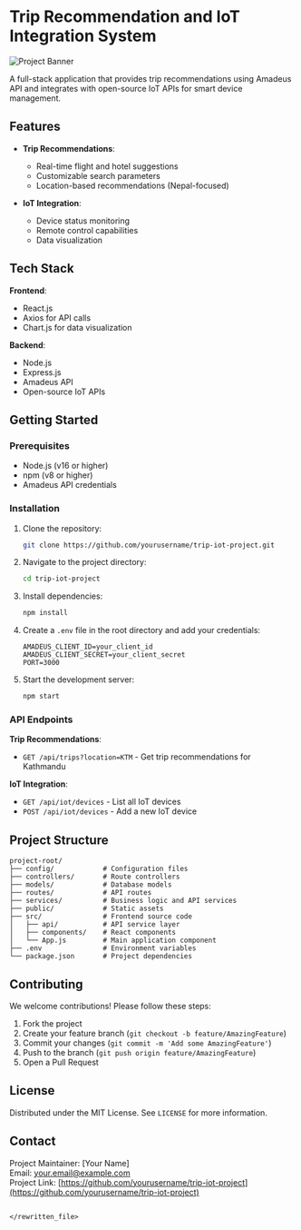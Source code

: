 # Trip Recommendation and IoT Integration System

![Project Banner](https://via.placeholder.com/1200x400) <!-- Add a relevant banner image -->

A full-stack application that provides trip recommendations using Amadeus API and integrates with open-source IoT APIs for smart device management.

## Features

- **Trip Recommendations**:
  - Real-time flight and hotel suggestions
  - Customizable search parameters
  - Location-based recommendations (Nepal-focused)
  
- **IoT Integration**:
  - Device status monitoring
  - Remote control capabilities
  - Data visualization

## Tech Stack

**Frontend**:
- React.js
- Axios for API calls
- Chart.js for data visualization

**Backend**:
- Node.js
- Express.js
- Amadeus API
- Open-source IoT APIs

## Getting Started

### Prerequisites

- Node.js (v16 or higher)
- npm (v8 or higher)
- Amadeus API credentials

### Installation

1. Clone the repository:
   ```bash
   git clone https://github.com/yourusername/trip-iot-project.git
   ```

2. Navigate to the project directory:
   ```bash
   cd trip-iot-project
   ```

3. Install dependencies:
   ```bash
   npm install
   ```

4. Create a `.env` file in the root directory and add your credentials:
   ```env
   AMADEUS_CLIENT_ID=your_client_id
   AMADEUS_CLIENT_SECRET=your_client_secret
   PORT=3000
   ```

5. Start the development server:
   ```bash
   npm start
   ```

### API Endpoints

**Trip Recommendations**:
- `GET /api/trips?location=KTM` - Get trip recommendations for Kathmandu

**IoT Integration**:
- `GET /api/iot/devices` - List all IoT devices
- `POST /api/iot/devices` - Add a new IoT device

## Project Structure

```
project-root/
├── config/            # Configuration files
├── controllers/       # Route controllers
├── models/            # Database models
├── routes/            # API routes
├── services/          # Business logic and API services
├── public/            # Static assets
├── src/               # Frontend source code
│   ├── api/           # API service layer
│   ├── components/    # React components
│   └── App.js         # Main application component
├── .env               # Environment variables
└── package.json       # Project dependencies
```

## Contributing

We welcome contributions! Please follow these steps:

1. Fork the project
2. Create your feature branch (`git checkout -b feature/AmazingFeature`)
3. Commit your changes (`git commit -m 'Add some AmazingFeature'`)
4. Push to the branch (`git push origin feature/AmazingFeature`)
5. Open a Pull Request

## License

Distributed under the MIT License. See `LICENSE` for more information.

## Contact

Project Maintainer: [Your Name]  
Email: your.email@example.com  
Project Link: [https://github.com/yourusername/trip-iot-project](https://github.com/yourusername/trip-iot-project)
```

</rewritten_file>
